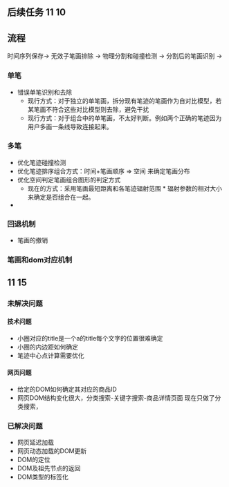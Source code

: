 ## 后续任务 11 10

## 流程
时间序列保存-> 无效子笔画排除 -> 物理分割和碰撞检测 -> 分割后的笔画识别 ->

### 单笔
- 错误单笔识别和去除
    - 现行方式：对于独立的单笔画，拆分现有笔迹的笔画作为自对比模型，若某笔画不符合这些对比模型则去除，避免干扰
    - 现行方式：对于组合中的单笔画，不太好判断。例如两个正确的笔迹因为用户多画一条线导致连接起来。

### 多笔
- 优化笔迹碰撞检测
- 优化笔迹排序组合方式：时间+笔画顺序 => 空间 来确定笔画分布
- 优化空间判定笔画组合图形的判定方式
    - 现在的方式：采用笔画最短距离和各笔迹辐射范围 * 辐射参数的相对大小来确定是否组合在一起。
-

### 回退机制
- 笔画的撤销

### 笔画和dom对应机制


## 11 15
### 未解决问题
#### 技术问题
- 小圈对应的title是一个a的title每个文字的位置很难确定
- 小圈的内边距如何确定
- 笔迹中心点计算需要优化
#### 网页问题
- 给定的DOM如何确定其对应的商品ID
- 网页DOM结构变化很大，分类搜索-关键字搜索-商品详情页面 现在只做了分类搜索，
### 已解决问题
- 网页延迟加载
- 网页动态加载的DOM更新
- DOM的定位
- DOM及祖先节点的返回
- DOM类型的标签化
